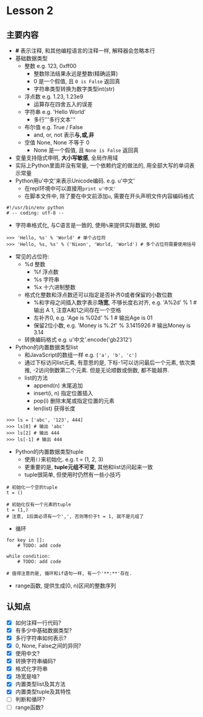 # Lesson 2

## 主要内容

- **#** 表示注释, 和其他编程语言的注释一样, 解释器会忽略本行
- 基础数据类型
    - 整数 e.g. 123, 0xff00
        - 整数除法结果永远是整数(精确运算)
        - 0 是一个假值, 且 `0 is False` 返回真
        - 字符串类型转换为数字类型int(str)
    - 浮点数 e.g. 1.23, 1.23e9
        - 运算存在四舍五入的误差
    - 字符串 e.g. 'Hello World'
        - 多行'''多行文本'''
    - 布尔值 e.g. True / False
        - and, or, not 表示**与,或,非**
    - 空值 None, None 不等于 0
        - None 是一个假值, 且 `None is False` 返回真
- 变量支持隐式申明, **大小写敏感**, 全局作用域
- 实际上Python里面并没有常量, 一个依赖约定的做法的, 用全部大写的单词表示常量
- Python用u'中文'来表示Unicode编码. e.g. u'中文'
    - 在repl环境中可以直接用`print u'中文'`
    - 在脚本文件中, 除了要在中文前添加`u`, 需要在开头声明文件内容编码格式
    
```
#!/usr/bin/env python
# -- coding: utf-8 --
```

- 字符串格式化, 与C语言是一致的, 使用`%`来提供实际数据, 例如

```
>>> 'Hello, %s' % 'World' # 单个占位符
>>> 'Hello, %s, %s' % ('Nixon', 'World, 'World') # 多个占位符需要使用括号
```

- 常见的占位符:
    - %d 整数
        - %f 浮点数
        - %s 字符串
        - %x 十六进制整数
    - 格式化整数和浮点数还可以指定是否补齐0或者保留的小数位数
        - %和字母之间插入数字表示**场宽**, 不够长度右对齐, e.g. 'A%2d' % 1 # 输出 A 1, 注意A和1之间存在一个空格
        - 左补齐0, e.g. 'Age is %02d' % 1 # 输出Age is 01
        - 保留2位小数, e.g. 'Money is %.2f' % 3.1415926 # 输出Money is 3.14
    - 转换编码格式 e.g. u'中文'.encode('gb2312')
- Python的内置数据类型list
    - 和JavaScript的数组一样 e.g. `['a', 'b', 'c']`
    - 通过下标访问list元素, 有意思的是, 下标-1可以访问最后一个元素, 依次类推, -2访问倒数第二个元素. 但是无论顺数或倒数, 都不能越界.
    - list的方法
        - append(n)     末尾追加
        - insert(i, n)  指定位置插入
        - pop(i)        删除末尾或指定位置的元素
        - len(list)     获得长度

```
>>> ls = ['abc', '123', 444]
>>> ls[0] # 输出 'abc'
>>> ls[2] # 输出 444
>>> ls[-1] # 输出 444
```

- Python的内置数据类型tuple
    - 使用`()`来初始化. e.g. t = (1, 2, 3)
    - 更重要的是, **tuple元组不可变**, 其他和list访问起来一致
    - tuple很简单, 但使用时仍然有一些小技巧

```
# 初始化一个空的tuple
t = ()

# 初始化仅有一个元素的tuple
t = (1,)
# 注意, 1后面必须有一个',', 否则等价于t = 1, 就不是元组了
```

- 循环

```
for key in []:
    # TODO: add code

while condition:
    # TODO: add code

# 值得注意的是, 循环和if语句一样, 有一个'**:**'存在.
```

- range函数, 提供生成[0, n)区间的整数序列

## 认知点
- [x] 如何注释一行代码?
- [x] 有多少中基础数据类型?
- [x] 多行字符串如何表示?
- [x] 0, None, False之间的异同?
- [x] 使用中文?
- [x] 转换字符串编码?
- [x] 格式化字符串
- [x] 场宽是啥?
- [x] 内置类型list及其方法
- [x] 内置类型tuple及其特性
- [ ] 判断和循环?
- [ ] range函数?
